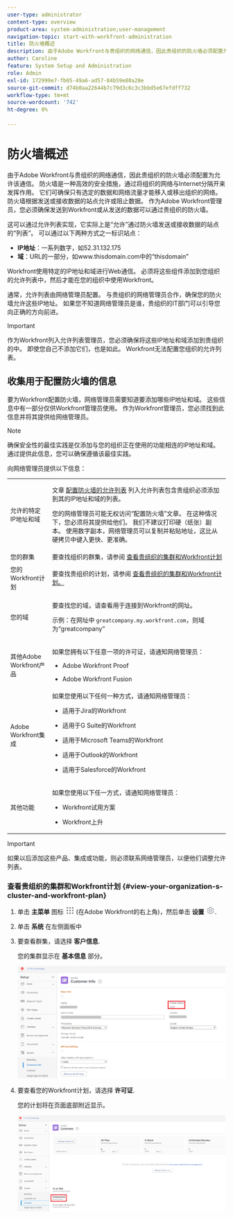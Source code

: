 ```yaml
---
user-type: administrator
content-type: overview
product-area: system-administration;user-management
navigation-topic: start-with-workfront-administration
title: 防火墙概述
description: 由于Adobe Workfront与贵组织的网络通信，因此贵组织的防火墙必须配置为允许该通信。 防火墙是一种高效的安全措施，通过将组织的网络与Internet分隔开来发挥作用。 它们可确保只有选定的数据和网络流量才能移入或移出组织的网络。 防火墙根据发送或接收数据的站点允许或阻止数据。 作为Adobe Workfront管理员，您必须确保发送到Workfront或从发送的数据可以通过贵组织的防火墙。
author: Caroline
feature: System Setup and Administration
role: Admin
exl-id: 172999e7-fb05-49a6-ad57-84b59e80a28e
source-git-commit: d74b0aa22644b7c79d3c6c3c3bbd5e67efdff732
workflow-type: tm+mt
source-wordcount: '742'
ht-degree: 0%

---
```


# 防火墙概述

由于Adobe Workfront与贵组织的网络通信，因此贵组织的防火墙必须配置为允许该通信。 防火墙是一种高效的安全措施，通过将组织的网络与Internet分隔开来发挥作用。 它们可确保只有选定的数据和网络流量才能移入或移出组织的网络。 防火墙根据发送或接收数据的站点允许或阻止数据。 作为Adobe Workfront管理员，您必须确保发送到Workfront或从发送的数据可以通过贵组织的防火墙。

这可以通过允许列表实现，它实际上是“允许”通过防火墙发送或接收数据的站点的“列表”。 可以通过以下两种方式之一标识站点：

* **IP地址**：一系列数字，如52.31.132.175
* **域**：URL的一部分，如www.thisdomain.com中的“thisdomain”

Workfront使用特定的IP地址和域进行Web通信。 必须将这些组件添加到您组织的允许列表中，然后才能在您的组织中使用Workfront。

通常，允许列表由网络管理员配置。 与贵组织的网络管理员合作，确保您的防火墙允许这些IP地址。 如果您不知道网络管理员是谁，贵组织的IT部门可以引导您向正确的方向前进。

>[!IMPORTANT]
>
>作为Workfront列入允许列表管理员，您必须确保将这些IP地址和域添加到贵组织的中。 即使您自己不添加它们，也是如此。 Workfront无法配置您组织的允许列表。

## 收集用于配置防火墙的信息

要为Workfront配置防火墙，网络管理员需要知道要添加哪些IP地址和域。 这些信息中有一部分仅供Workfront管理员使用。 作为Workfront管理员，您必须找到此信息并将其提供给网络管理员。

>[!NOTE]
>
>确保安全性的最佳实践是仅添加与您的组织正在使用的功能相连的IP地址和域。 通过提供此信息，您可以确保遵循该最佳实践。

向网络管理员提供以下信息：

<table style="table-layout:auto"> 
 <col> 
 <col> 
 <tbody> 
  <tr> 
   <td role="rowheader">允许的特定IP地址和域</td> 
   <td> <p>文章 <a href="../../administration-and-setup/get-started-wf-administration/configure-your-firewall.md" class="MCXref xref">配置防火墙的允许列表</a> 列入允许列表包含贵组织必须添加到其的IP地址和域的列表。 </p> <p>您的网络管理员可能无权访问“配置防火墙”文章。 在这种情况下，您必须将其提供给他们。 我们不建议打印硬（纸张）副本。 使用数字副本，网络管理员可以复制并粘贴地址，这比从硬拷贝中键入更快、更准确。</p> </td> 
  </tr> 
  <tr> 
   <td role="rowheader">您的群集</td> 
   <td>要查找组织的群集，请参阅 <a href="#view-your-organization-s-cluster-and-workfront-plan" class="MCXref xref">查看贵组织的集群和Workfront计划</a></td> 
  </tr> 
  <tr> 
   <td role="rowheader">您的Workfront计划</td> 
   <td> <p>要查找贵组织的计划，请参阅 <a href="#view-your-organization-s-cluster-and-workfront-plan" class="MCXref xref">查看贵组织的集群和Workfront计划。</a></p> </td> 
  </tr> 
  <tr> 
   <td role="rowheader">您的域</td> 
   <td> <p>要查找您的域，请查看用于连接到Workfront的网址。</p> <p>示例：在网址中 <code>greatcompany.my.workfront.com</code>，则域为“greatcompany”</p> </td> 
  </tr> 
  <tr> 
   <td role="rowheader">其他Adobe Workfront产品</td> 
   <td> <p>如果您拥有以下任意一项的许可证，请通知网络管理员：</p> 
    <ul> 
     <li> <p>Adobe Workfront Proof</p> </li> 
     <li> <p>Adobe Workfront Fusion </p> </li> 
    </ul> </td> 
  </tr> 
  <tr> 
   <td role="rowheader">Adobe Workfront集成</td> 
   <td>如果您使用以下任何一种方式，请通知网络管理员：
    <ul>
     <li><p><p>适用于Jira的Workfront</p></p></li>
     <li><p>适用于G Suite的Workfront</p></li>
     <li><p>适用于Microsoft Teams的Workfront</p></li>
     <li><p>适用于Outlook的Workfront</p></li>
     <li><p>适用于Salesforce的Workfront</p></li>
    </ul></td> 
  </tr> 
  <tr> 
   <td role="rowheader">其他功能</td> 
   <td> <p>如果您使用以下任一方式，请通知网络管理员：</p> 
    <ul> 
     <li> <p>Workfront试用方案</p> </li> 
     <li> <p>Workfront上升</p> </li> 
    </ul> </td> 
  </tr> 
 </tbody> 
</table>

>[!IMPORTANT]
>
>如果以后添加这些产品、集成或功能，则必须联系网络管理员，以便他们调整允许列表。

### 查看贵组织的集群和Workfront计划 {#view-your-organization-s-cluster-and-workfront-plan}

1. 单击 **主菜单** 图标 ![](assets/main-menu-icon.png) (在Adobe Workfront的右上角)，然后单击 **设置** ![](assets/gear-icon-settings.png).

1. 单击 **系统** 在左侧面板中
1. 要查看群集，请选择 **客户信息**.

   您的集群显示在 **基本信息** 部分。

   ![](assets/locate-cluster.png)

1. 要查看您的Workfront计划，请选择 **许可证**.

   您的计划将在页面底部附近显示。

   ![](assets/locate-plan.png)
